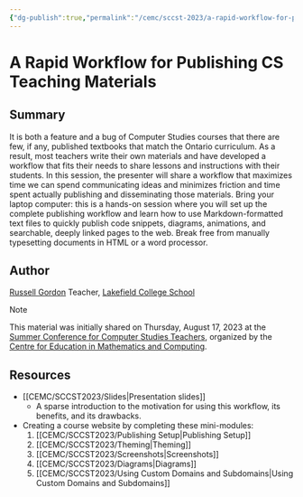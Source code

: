 ```yaml
---
{"dg-publish":true,"permalink":"/cemc/sccst-2023/a-rapid-workflow-for-publishing-cs-teaching-materials/","dgHomeLink":false}
---
```



# A Rapid Workflow for Publishing CS Teaching Materials

## Summary

It is both a feature and a bug of Computer Studies courses that there are few, if any, published textbooks that match the Ontario curriculum. As a result, most teachers write their own materials and have developed a workflow that fits their needs to share lessons and instructions with their students. In this session, the presenter will share a workflow that maximizes time we can spend communicating ideas and minimizes friction and time spent actually publishing and disseminating those materials. Bring your laptop computer: this is a hands-on session where you will set up the complete publishing workflow and learn how to use Markdown-formatted text files to quickly publish code snippets, diagrams, animations, and searchable, deeply linked pages to the web. Break free from manually typesetting documents in HTML or a word processor.

## Author

[Russell Gordon](https://www.russellgordon.ca/about/)
Teacher, [Lakefield College School](https://www.lcs.on.ca)

> [!NOTE]
> This material was initially shared on Thursday, August 17, 2023 at the [Summer Conference for Computer Studies Teachers](https://cemc2.math.uwaterloo.ca/events/sinstitute/), organized by the  [Centre for Education in Mathematics and Computing](https://www.cemc.uwaterloo.ca).

## Resources

- [[CEMC/SCCST2023/Slides\|Presentation slides]]
	- A sparse introduction to the motivation for using this workflow, its benefits, and its drawbacks.
- Creating a course website by completing these mini-modules:
	1. [[CEMC/SCCST2023/Publishing Setup\|Publishing Setup]]
	2. [[CEMC/SCCST2023/Theming\|Theming]]
	3. [[CEMC/SCCST2023/Screenshots\|Screenshots]]
	4. [[CEMC/SCCST2023/Diagrams\|Diagrams]]
	5. [[CEMC/SCCST2023/Using Custom Domains and Subdomains\|Using Custom Domains and Subdomains]]